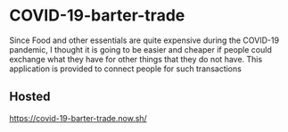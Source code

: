 # COVID-19-barter-trade
Since Food and other essentials are quite expensive during the COVID-19 pandemic, I thought it is going to be easier and cheaper if people could exchange what they have for other things that they do not have. This application is provided to connect people for such transactions

## Hosted
https://covid-19-barter-trade.now.sh/
